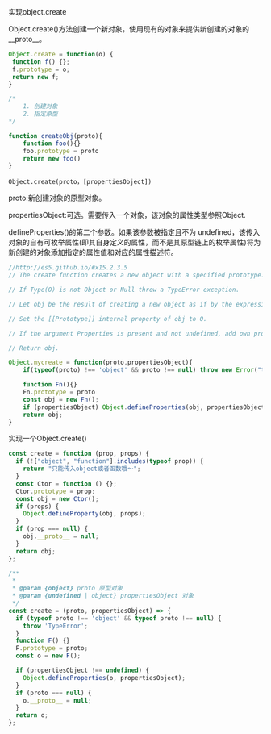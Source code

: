 实现object.create

Object.create()方法创建一个新对象，使用现有的对象来提供新创建的对象的__proto__。

```js
Object.create = function(o) {
 function f() {};
 f.prototype = o;
 return new f;
}

/*
    1. 创建对象
    2. 指定原型
*/

function createObj(proto){
    function foo(){}
    foo.prototype = proto
    return new foo()
}
```

`Object.create(proto，[propertiesObject])`

proto:新创建对象的原型对象。

propertiesObject:可选。需要传入一个对象，该对象的属性类型参照Object.

defineProperties()的第二个参数。如果该参数被指定且不为 undefined，该传入对象的自有可枚举属性(即其自身定义的属性，而不是其原型链上的枚举属性)将为新创建的对象添加指定的属性值和对应的属性描述符。

```js
//http://es5.github.io/#x15.2.3.5
// The create function creates a new object with a specified prototype. When the create function is called, the following steps are taken:

// If Type(O) is not Object or Null throw a TypeError exception.

// Let obj be the result of creating a new object as if by the expression new Object() where Object is the standard built-in constructor with that name

// Set the [[Prototype]] internal property of obj to O.

// If the argument Properties is present and not undefined, add own properties to obj as if by calling the standard built-in function Object.defineProperties with arguments obj and Properties.

// Return obj.

Object.mycreate = function(proto,propertiesObject){
    if(typeof(proto) !== 'object' && proto !== null) throw new Error("the first param must be an object or null");

    function Fn(){}
    Fn.prototype = proto
    const obj = new Fn();
    if (propertiesObject) Object.defineProperties(obj, propertiesObject);
    return obj;
}
```

实现一个Object.create()

```js
const create = function (prop, props) {
  if (!["object", "function"].includes(typeof prop)) {
    return "只能传入object或者函数哦～";
  }
  const Ctor = function () {};
  Ctor.prototype = prop;
  const obj = new Ctor();
  if (props) {
    Object.defineProperty(obj, props);
  }
  if (prop === null) {
    obj.__proto__ = null;
  }
  return obj;
};
```

```js
/**
 *
 * @param {object} proto 原型对象
 * @param {undefined | object} propertiesObject 对象
 */
const create = (proto, propertiesObject) => {
  if (typeof proto !== 'object' && typeof proto !== null) {
    throw 'TypeError';
  }
  function F() {}
  F.prototype = proto;
  const o = new F();

  if (propertiesObject !== undefined) {
    Object.defineProperties(o, propertiesObject);
  }
  if (proto === null) {
    o.__proto__ = null;
  }
  return o;
};
```











